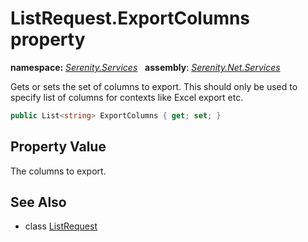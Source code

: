 # ListRequest.ExportColumns property
**namespace:** *[Serenity.Services](../../README.md#serenity.services-namespace)*   **assembly**: *[Serenity.Net.Services](../../README.md)*

Gets or sets the set of columns to export. This should only be used to specify list of columns for contexts like Excel export etc.

```csharp
public List<string> ExportColumns { get; set; }
```

## Property Value

The columns to export.

## See Also

* class [ListRequest](../ListRequest.md)